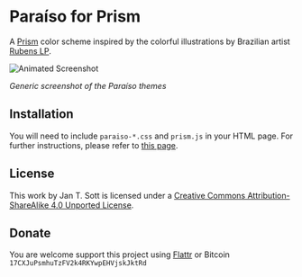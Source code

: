 # Paraíso for Prism

A [Prism](https://github.com/LeaVerou/prism) color scheme inspired by the colorful illustrations by Brazilian artist [Rubens LP](http://www.rubenslp.com.br/).

![Animated Screenshot](https://raw.github.com/idleberg/Paraiso-IntelliJ-IDEA/master/images/screenshot.gif)

*Generic screenshot of the Paraíso themes*

## Installation

You will need to include `paraiso-*.css` and `prism.js` in your HTML page. For further instructions, please refer to [this page](http://prismjs.com/index.html#basic-usage).

## License

This work by Jan T. Sott is licensed under a [Creative Commons Attribution-ShareAlike 4.0 Unported License](http://creativecommons.org/licenses/by-sa/4.0/deed.en_US).

## Donate

You are welcome support this project using [Flattr](https://flattr.com/submit/auto?user_id=idleberg&url=https://github.com/idleberg/Paraiso-IntelliJ-IDEA) or Bitcoin `17CXJuPsmhuTzFV2k4RKYwpEHVjskJktRd`